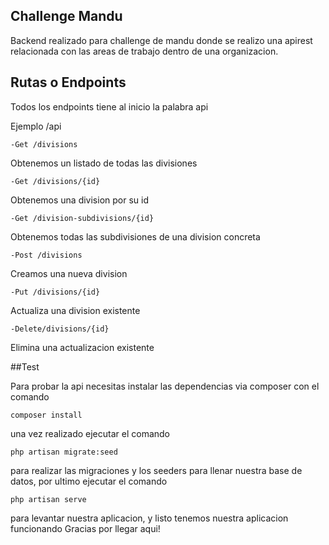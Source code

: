 ## Challenge Mandu

Backend realizado para challenge de mandu donde se realizo una apirest relacionada con las areas de trabajo dentro de una organizacion.

## Rutas o Endpoints

Todos los endpoints tiene al inicio la palabra api

Ejemplo /api

    -Get /divisions

Obtenemos un listado de todas las divisiones

    -Get /divisions/{id}

Obtenemos una division por su id

    -Get /division-subdivisions/{id}

Obtenemos todas las subdivisiones de una division concreta

    -Post /divisions

Creamos una nueva division

    -Put /divisions/{id}

Actualiza una division existente

    -Delete/divisions/{id}

Elimina una actualizacion existente

##Test

Para probar la api necesitas instalar las dependencias via composer con el comando

    composer install

una vez realizado ejecutar el comando

    php artisan migrate:seed

para realizar las migraciones y los seeders para llenar nuestra base de datos,
por ultimo ejecutar el comando

    php artisan serve

para levantar nuestra aplicacion, y listo tenemos nuestra aplicacion funcionando Gracias por llegar aqui!
